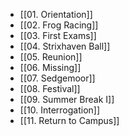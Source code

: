 - [[01. Orientation]]
- [[02. Frog Racing]]
- [[03. First Exams]]
- [[04. Strixhaven Ball]]
- [[05. Reunion]]
- [[06. Missing]]
- [[07. Sedgemoor]]
- [[08. Festival]]
- [[09. Summer Break I]]
- [[10. Interrogation]]
- [[11. Return to Campus]]